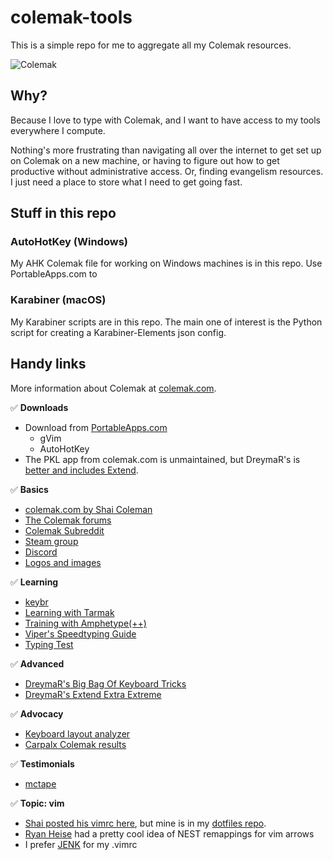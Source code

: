 # colemak-tools

This is a simple repo for me to aggregate all my Colemak resources.

![Colemak](https://colemak.com/wiki/images/e/ef/Colemak_fingers.png)

## Why?

Because I love to type with Colemak, and I want to have access to my tools
everywhere I compute.

Nothing's more frustrating than navigating all over the internet to get set up
on Colemak on a new machine, or having to figure out how to get productive
without administrative access. Or, finding evangelism resources. I just need
a place to store what I need to get going fast.

## Stuff in this repo

### AutoHotKey (Windows)

My AHK Colemak file for working on Windows machines is in this repo. Use
PortableApps.com to

### Karabiner (macOS)

My Karabiner scripts are in this repo. The main one of interest is the Python
script for creating a Karabiner-Elements json config.

## Handy links

More information about Colemak at [colemak.com][colemak].

:white_check_mark: **Downloads**

- Download from [PortableApps.com][portable-apps]
  - gVim
  - AutoHotKey
- The PKL app from colemak.com is unmaintained, but DreymaR's is [better and
  includes Extend][pkl].

:white_check_mark: **Basics**

- [colemak.com by Shai Coleman][colemak]
- [The Colemak forums][colemak-forum]
- [Colemak Subreddit][reddit]
- [Steam group][steam]
- [Discord][discord]
- [Logos and images][colemak-images]

:white_check_mark: **Learning**

- [keybr][keybr]
- [Learning with Tarmak][tarmak]
- [Training with Amphetype(++)][amphetype]
- [Viper's Speedtyping Guide][viper-speedtyping]
- [Typing Test][typing-test]

:white_check_mark: **Advanced**

- [DreymaR's Big Bag Of Keyboard Tricks][dreymar-bbot]
- [DreymaR's Extend Extra Extreme][dreymar-extend]

:white_check_mark: **Advocacy**

- [Keyboard layout analyzer][layout-analyzer]
- [Carpalx Colemak results][carpalx]

:white_check_mark: **Testimonials**

- [mctape](https://mctape.wordpress.com/2012/02/11/a-comprehensive-comparison/)

:white_check_mark: **Topic: vim**

- [Shai posted his vimrc here][vimrc], but mine is in my [dotfiles repo][dotfiles].
- [Ryan Heise][ryanheise] had a pretty cool idea of NEST remappings for vim arrows
- I prefer [JENK][jenk] for my .vimrc

[colemak]: https://colemak.com
[colemak-forum]: https://forum.colemak.com/
[reddit]: https://www.reddit.com/r/Colemak/
[discord]: https://discord.gg/sMNhBUP
[steam]: https://steamcommunity.com/groups/colemak
[autohotkey]: https://github.com/Lexikos/AutoHotkey_L/releases
[pkl]: https://github.com/DreymaR/BigBagKbdTrixPKL
[keybr]: https://www.keybr.com/
[tarmak]: https://forum.colemak.com/topic/1858-learn-colemak-in-steps-with-the-tarmak-layouts/
[amphetype]: https://forum.colemak.com/topic/2201-training-with-amphetype/
[viper-speedtyping]: https://forum.colemak.com/topic/2455-vipers-speedtyping-guide/
[dreymar-bbot]: https://forum.colemak.com/topic/2315-dreymars-big-bag-of-keyboard-tricks-main-topic/
[dreymar-extend]: https://forum.colemak.com/topic/2014-extend-extra-extreme/
[colemak-images]: https://drive.google.com/drive/folders/11xPjOWtrL47PzEu5fTaQGQsRGxaYbSAi?usp=sharing
[wikipedia]: https://en.wikipedia.org/wiki/Colemak
[vimrc]: http://colemak.com/pub/vim/colemak.vim
[ryanheise]: https://www.ryanheise.com/colemak/
[typing-test]: https://www.typingtest.com
[layout-analyzer]: http://patorjk.com/keyboard-layout-analyzer/#/main
[carpalx]: http://mkweb.bcgsc.ca/carpalx/?colemak
[dotfiles]: https://github.com/mattmc3/dotfiles
[jenk]: https://docs.google.com/spreadsheets/d/19l4rQdYZfqpMtdTjvCrYLF2z9OsAqahhPunnw7I831s/edit#gid=589401919
[portable-apps]: https://portableapps.com/download
